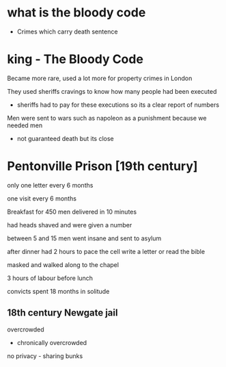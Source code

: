 # what is the bloody code
- Crimes which carry death sentence 


# king - The Bloody Code

Became more rare, used a lot more for property crimes in London

They used sheriffs cravings to know how many people had been executed 
- sheriffs had to pay for these executions so its a clear report of numbers 


Men were sent to wars such as napoleon as a punishment because we needed men 
- not guaranteed death but its close


# Pentonville Prison [19th century]

only one letter every 6 months 

one visit every 6 months 

Breakfast for 450 men delivered in 10 minutes

had heads shaved and were given a number 

between 5 and 15 men went insane and sent to asylum 

after dinner had 2 hours to pace the cell write a letter or read the bible 

masked and walked along to the chapel 

3 hours of labour before lunch 

convicts spent 18 months in solitude 

## 18th century Newgate jail 
overcrowded 
- chronically overcrowded 

no privacy - sharing bunks 

